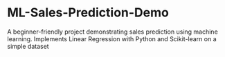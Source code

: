 # ML-Sales-Prediction-Demo
A beginner-friendly project demonstrating sales prediction using machine learning. Implements Linear Regression with Python and Scikit-learn on a simple dataset
